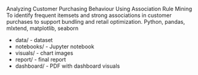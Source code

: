 Analyzing Customer Purchasing Behaviour Using Association Rule Mining
To identify frequent itemsets and strong associations in customer purchases to support bundling and retail optimization.
Python, pandas, mlxtend, matplotlib, seaborn
- data/ - dataset
- notebooks/ - Jupyter notebook
- visuals/ - chart images
- report/ - final report
- dashboard/ - PDF with dashboard visuals
